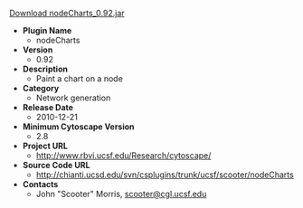 <a href="nodeCharts_0.92.jar">Download nodeCharts_0.92.jar</a>

* __Plugin Name__
  * nodeCharts
* __Version__
  * 0.92
* __Description__
  * Paint a chart on a node
* __Category__
  * Network generation
* __Release Date__
  * 2010-12-21
* __Minimum Cytoscape Version__
  * 2.8
* __Project URL__
  * http://www.rbvi.ucsf.edu/Research/cytoscape/
* __Source Code URL__
  * http://chianti.ucsd.edu/svn/csplugins/trunk/ucsf/scooter/nodeCharts
* __Contacts__
  * John \"Scooter\" Morris, scooter@cgl.ucsf.edu
